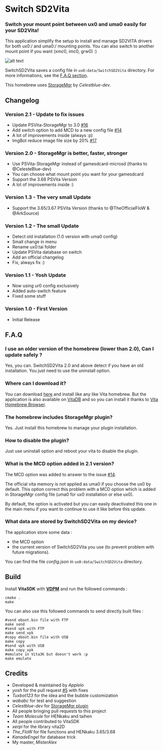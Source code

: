 # Switch SD2Vita

### Switch your mount point between ux0 and uma0 easily for your SD2Vita!

This application simplify the setup to install and manage SD2VITA drivers for both ux0:/ and uma0:/ mounting points.
You can also switch to another mount point if you want (xmc0, imc0, grw0) :)

![alt text](https://pbs.twimg.com/media/DhrlGbRW4AEAA2T.jpg "Screenshot")

SwitchSD2Vita saves a config file in ``ux0:data/SwitchSD2Vita`` directory. For more informations, see the [F.A.Q section](#faq).

This homebrew uses [StorageMgr](https://github.com/CelesteBlue-dev/PSVita-StorageMgr) by *Celestblue-dev*.

## Changelog

### Version 2.1 - Update to fix issues

- Update PSVita-StorageMgr to 3.0 [#16](https://github.com/Applelo/SwitchSD2Vita/issues/16)
- Add switch option to add MCD to a new config file [#14](https://github.com/Applelo/SwitchSD2Vita/issues/14)
- A lot of improvements inside (always :p)
- ImgBot reduce image file size by 20% [#17](https://github.com/Applelo/SwitchSD2Vita/pull/17)

### Version 2.0 - StorageMgr is better, faster, stronger

- Use PSVita-StorageMgr instead of gamesdcard-microsd (thanks to @CelesteBlue-dev)
- You can choose what mount point you want for your gamesdcard
- Support the 3.68 PSVita Version
- A lot of improvements inside :)

### Version 1.3 - The very small Update

- Support the 3.65/3.67 PSVita Version (thanks to @TheOfficialFloW & @ArkSource)


### Version 1.2 - The small Update

- Detect old installation (1.0 version with uma0 config)
- Small change in menu
- Rename ux0:tai folder
- Update PSVita database on switch
- Add an official changelog
- Fix, always fix :)

### Version 1.1 - Yosh Update

- Now using ur0 config exclusively
- Added auto-switch feature
- Fixed some stuff

### Version 1.0 - First Version

- Initial Release

## F.A.Q

### I use an older version of the homebrew (lower than 2.0), Can I update safely ?

Yes, you can. SwitchSD2Vita 2.0 and above detect if you have an old installation. You just need to use the uninstall option.

### Where can I download it?

You can download [here](https://github.com/Applelo/SwitchSD2Vita/releases) and install like any like Vita homebrew.
But the application is also available on [VitaDB](https://vitadb.rinnegatamante.it/#/info/294) and so you can install it thanks to [Vita Homebrew Browser](https://github.com/devnoname120/vhbb).

### The homebrew includes StorageMgr plugin?

Yes. Just install this homebrew to manage your plugin installation.

### How to disable the plugin?

Just use uninstall option and reboot your vita to disable the plugin.

### What is the MCD option added in 2.1 version?

The MCD option was added to answer to the issue [#14](https://github.com/Applelo/SwitchSD2Vita/issues/14). 

The official vita memory is not applied as uma0 if you choose the ux0 by default. This option correct this problem with a MCD option which is added in StorageMgr config file (uma0 for ux0 installation or else ux0). 

By default, the option is activated but you can easily deactivated this one in the main menu if you want to continue to use it like before this update. 

### What data are stored by SwitchSD2Vita on my device?

The application store some data :
- the MCD option
- the current version of SwitchSD2Vita you use (to prevent problem with future migrations).

You can find the file *config.json* in ``ux0:data/SwitchSD2Vita`` directory.


## Build
Install **VitaSDK** with [**VDPM**](https://github.com/vitasdk/vdpm) and run the followed commands :

```shell
cmake .
make
```

You can also use this followed commands to send directly built files :

```shell
#send eboot.bin file with FTP
make send
#send vpk with FTP
make send_vpk
#copy eboot.bin file with USB
make copy
#send vpk with USB
make copy_vpk
#emulate in Vita3K but doesn't work :p
make emulate
```

## Credits

* Developed & maintained by *Applelo*
* *yosh* for the pull request [#5](https://github.com/Applelo/SwitchSD2Vita/pull/5) with fixes
* *Tuxbot123* for the idea and the bubble customization
* *wababc* for test and suggestion
* *Celestblue-dev* for [StorageMgr plugin](https://github.com/CelesteBlue-dev/PSVita-StorageMgr)
* All people bringing pull requests to this project
* *Team Molecule* for HENkaku and taihen
* All people contributed to VitaSDK
* *xerpi* for the library vita2D
* *The_FloW* for file functions and HENkaku 3.65/3.68
* *KanadeEngel* for database trick
* My master, *MisterAlex*
